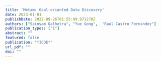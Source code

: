 ```yaml
---
title: 'Metam: Goal-oriented Data Discovery'
date: 2023-01-01
publishDate: 2022-09-26T01:55:09.971278Z
authors: ["Sainyam Galhotra", "Yue Gong",  "Raul Castro Fernandez"]
publication_types: ["1"]
abstract: ""
featured: false
publication: "*ICDE*"
url_pdf: ""
doi: ""
---
```


